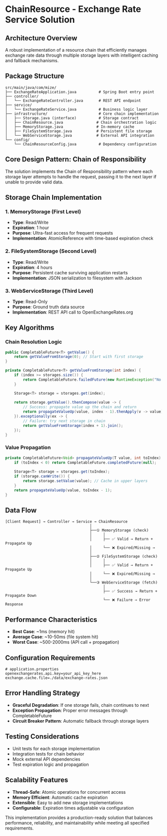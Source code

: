 # ChainResource - Exchange Rate Service Solution

## Architecture Overview

A robust implementation of a resource chain that efficiently manages exchange rate data through multiple storage layers with intelligent caching and fallback mechanisms.

## Package Structure
```
src/main/java/com/mize/
├── ExchangeRateApplication.java          # Spring Boot entry point
├── controller/
│   └── ExchangeRateController.java       # REST API endpoint
├── service/
│   └── ExchangeRateService.java          # Business logic layer
├── infrastructure/                       # Core chain implementation
│   ├── Storage.java (interface)          # Storage contract
│   ├── ChainResource.java               # Chain orchestration logic
│   ├── MemoryStorage.java               # In-memory cache
│   ├── FileSystemStorage.java           # Persistent file storage
│   └── WebServiceStorage.java           # External API integration
└── config/
    └── ChainResourceConfig.java          # Dependency configuration
```

## Core Design Pattern: Chain of Responsibility

The solution implements the Chain of Responsibility pattern where each storage layer attempts to handle the request, passing it to the next layer if unable to provide valid data.

## Storage Chain Implementation

### 1. MemoryStorage (First Level)
- **Type**: Read/Write
- **Expiration**: 1 hour
- **Purpose**: Ultra-fast access for frequent requests
- **Implementation**: AtomicReference with time-based expiration check

### 2. FileSystemStorage (Second Level)  
- **Type**: Read/Write
- **Expiration**: 4 hours
- **Purpose**: Persistent cache surviving application restarts
- **Implementation**: JSON serialization to filesystem with Jackson

### 3. WebServiceStorage (Third Level)
- **Type**: Read-Only
- **Purpose**: Ground truth data source
- **Implementation**: REST API call to OpenExchangeRates.org

## Key Algorithms

### Chain Resolution Logic
```java
public CompletableFuture<T> getValue() {
    return getValueFromStorage(0); // Start with first storage
}

private CompletableFuture<T> getValueFromStorage(int index) {
    if (index >= storages.size()) {
        return CompletableFuture.failedFuture(new RuntimeException("No storage available"));
    }

    Storage<T> storage = storages.get(index);
    
    return storage.getValue().thenCompose(value -> {
        // Success: propagate value up the chain and return
        return propagateValueUp(value, index - 1).thenApply(v -> value);
    }).exceptionally(ex -> {
        // Failure: try next storage in chain
        return getValueFromStorage(index + 1).join();
    });
}
```

### Value Propagation
```java
private CompletableFuture<Void> propagateValueUp(T value, int toIndex) {
    if (toIndex < 0) return CompletableFuture.completedFuture(null);
    
    Storage<T> storage = storages.get(toIndex);
    if (storage.canWrite()) {
        return storage.setValue(value); // Cache in upper layers
    }
    return propagateValueUp(value, toIndex - 1);
}
```

## Data Flow

```
[Client Request] → Controller → Service → ChainResource
                                      │
                                      ├──① MemoryStorage (check)
                                      │     │
                                      │     ├── ✅ Valid → Return + Propagate Up
                                      │     └── ❌ Expired/Missing → 
                                      │
                                      ├──② FileSystemStorage (check)  
                                      │     │
                                      │     ├── ✅ Valid → Return + Propagate Up
                                      │     └── ❌ Expired/Missing →
                                      │
                                      └──③ WebServiceStorage (fetch)
                                            │
                                            ├── ✅ Success → Return + Propagate Down
                                            └── ❌ Failure → Error Response
```

## Performance Characteristics

- **Best Case**: ~1ms (memory hit)
- **Average Case**: ~10-50ms (file system hit)  
- **Worst Case**: ~500-2000ms (API call + propagation)

## Configuration Requirements

```properties
# application.properties
openexchangerates.api.key=your_api_key_here
exchange.cache.file=./data/exchange-rates.json
```

## Error Handling Strategy

- **Graceful Degradation**: If one storage fails, chain continues to next
- **Exception Propagation**: Proper error messages through CompletableFuture
- **Circuit Breaker Pattern**: Automatic fallback through storage layers

## Testing Considerations

- Unit tests for each storage implementation
- Integration tests for chain behavior
- Mock external API dependencies
- Test expiration logic and propagation

## Scalability Features

- **Thread-Safe**: Atomic operations for concurrent access
- **Memory Efficient**: Automatic cache expiration
- **Extensible**: Easy to add new storage implementations
- **Configurable**: Expiration times adjustable via configuration

This implementation provides a production-ready solution that balances performance, reliability, and maintainability while meeting all specified requirements.